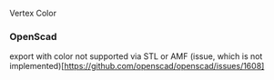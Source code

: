 Vertex Color

### OpenScad
export with color not supported via STL or AMF
(issue, which is not implemented)[https://github.com/openscad/openscad/issues/1608]
